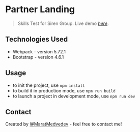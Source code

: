 # Partner Landing
> Skills Test for Siren Group.
> Live demo [_here_](https://www.example.com).

## Technologies Used
- Webpack - version 5.72.1
- Bootstrap - version 4.6.1

## Usage
- to init the project, use `npm install`
- to build it in production mode, use `npm run build`
- to launch a project in development mode, use `npm run dev`

## Contact
Created by [@MaratMedvedev](https://www.linkedin.com/in/marat-medvedev/) - feel free to contact me!

